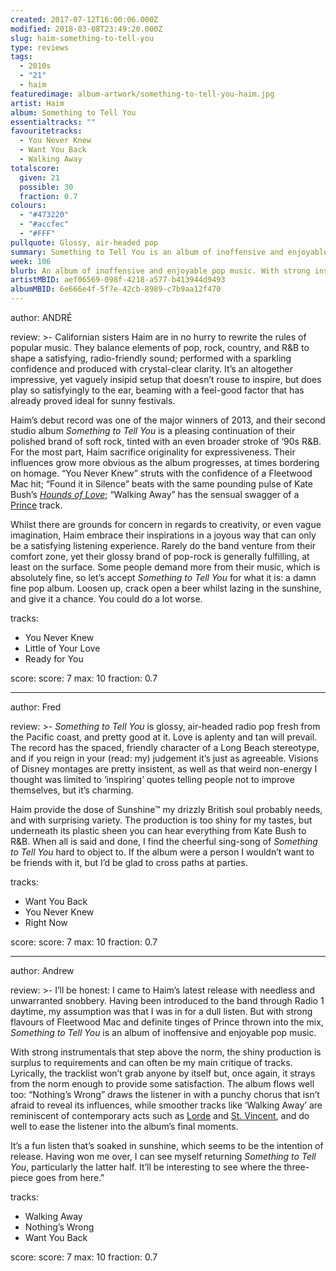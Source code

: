 ```yaml
---
created: 2017-07-12T16:00:06.000Z
modified: 2018-03-08T23:49:20.000Z
slug: haim-something-to-tell-you
type: reviews
tags:
  - 2010s
  - "21"
  - haim
featuredimage: album-artwork/something-to-tell-you-haim.jpg
artist: Haim
album: Something to Tell You
essentialtracks: ""
favouritetracks:
  - You Never Knew
  - Want You Back
  - Walking Away
totalscore:
  given: 21
  possible: 30
  fraction: 0.7
colours:
  - "#473220"
  - "#accfec"
  - "#FFF"
pullquote: Glossy, air-headed pop
summary: Something to Tell You is an album of inoffensive and enjoyable pop music. With strong instrumentals that step above the norm, the shiny production is surplus to requirements and can often be my main critique of tracks.
week: 106
blurb: An album of inoffensive and enjoyable pop music. With strong instrumentals that step above the norm, the shiny production is actually surplus to requirements.
artistMBID: aef06569-098f-4218-a577-b413944d9493
albumMBID: 6e666e4f-5f7e-42cb-8989-c7b9aa12f470
---
```

author: ANDRÉ

review: >-
  Californian sisters Haim are in no hurry to rewrite the rules of popular music. They balance elements of pop, rock, country, and R&B to shape a satisfying, radio-friendly sound; performed with a sparkling confidence and produced with crystal-clear clarity. It’s an altogether impressive, yet vaguely insipid setup that doesn’t rouse to inspire, but does play so satisfyingly to the ear, beaming with a feel-good factor that has already proved ideal for sunny festivals. 
  
  Haim’s debut record was one of the major winners of 2013, and their second studio album *Something to Tell You* is a pleasing continuation of their polished brand of soft rock, tinted with an even broader stroke of ‘90s R&B. For the most part, Haim sacrifice originality for expressiveness. Their influences grow more obvious as the album progresses, at times bordering on homage. “You Never Knew” struts with the confidence of a Fleetwood Mac hit; “Found it in Silence” beats with the same pounding pulse of Kate Bush’s [*Hounds of Love*](https://audioxide.com/reviews/kate-bush-hounds-of-love/); “Walking Away” has the sensual swagger of a [Prince](reviews/prince-purple-rain/) track. 
  
  Whilst there are grounds for concern in regards to creativity, or even vague imagination, Haim embrace their inspirations in a joyous way that can only be a satisfying listening experience. Rarely do the band venture from their comfort zone, yet their glossy brand of pop-rock is generally fulfilling, at least on the surface. Some people demand more from their music, which is absolutely fine, so let’s accept *Something to Tell You* for what it is: a damn fine pop album. Loosen up, crack open a beer whilst lazing in the sunshine, and give it a chance. You could do a lot worse.

tracks:
  - You Never Knew
  - ­Little of Your Love
  - ­Ready for You

score:
  score: 7
  max: 10
  fraction: 0.7

---
author: Fred

review: >-
  *Something to Tell You* is glossy, air-headed radio pop fresh from the Pacific coast, and pretty good at it. Love is aplenty and tan will prevail. The record has the spaced, friendly character of a Long Beach stereotype, and if you reign in your (read: my) judgement it’s just as agreeable. Visions of Disney montages are pretty insistent, as well as that weird non-energy I thought was limited to ‘inspiring’ quotes telling people not to improve themselves, but it’s charming. 
  
  Haim provide the dose of Sunshine™ my drizzly British soul probably needs, and with surprising variety. The production is too shiny for my tastes, but underneath its plastic sheen you can hear everything from Kate Bush to R&B. When all is said and done, I find the cheerful sing-song of *Something to Tell You* hard to object to. If the album were a person I wouldn’t want to be friends with it, but I’d be glad to cross paths at parties.

tracks:
  - Want You Back
  - ­You Never Knew
  - ­Right Now

score:
  score: 7
  max: 10
  fraction: 0.7

---
author: Andrew

review: >-
  I’ll be honest: I came to Haim’s latest release with needless and unwarranted snobbery. Having been introduced to the band through Radio 1 daytime, my assumption was that I was in for a dull listen. But with strong flavours of Fleetwood Mac and definite tinges of Prince thrown into the mix, *Something to Tell You* is an album of inoffensive and enjoyable pop music. 
  
  With strong instrumentals that step above the norm, the shiny production is surplus to requirements and can often be my main critique of tracks. Lyrically, the tracklist won’t grab anyone by itself but, once again, it strays from the norm enough to provide some satisfaction. The album flows well too: “Nothing’s Wrong” draws the listener in with a punchy chorus that isn’t afraid to reveal its influences, while smoother tracks like ‘Walking Away’ are reminiscent of contemporary acts such as [Lorde](<listeningparties/lorde-melodrama/>) and [St. Vincent](<reviews/st-vincent-st-vincent/>), and do well to ease the listener into the album’s final moments. 
  
  It’s a fun listen that’s soaked in sunshine, which seems to be the intention of release. Having won me over, I can see myself returning *Something to Tell You*, particularly the latter half. It’ll be interesting to see where the three-piece goes from here."

tracks:
  - Walking Away
  - ­Nothing’s Wrong
  - ­Want You Back

score:
  score: 7
  max: 10
  fraction: 0.7
